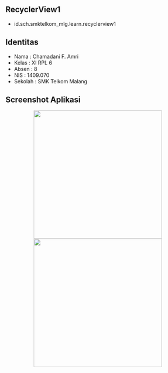 ## RecyclerView1
* id.sch.smktelkom_mlg.learn.recyclerview1

## Identitas
* Nama  : Chamadani F. Amri
* Kelas : XI RPL 6
* Absen : 8
* NIS   : 1409.070
* Sekolah : SMK Telkom Malang

## Screenshot Aplikasi
<p align="center">
  <img src="https://s18.postimg.org/awgnhjjfp/RV1.jpg" width="350"/>
  <img src="https://s18.postimg.org/awgnhjjfp/RV1.jpg" width="350"/>
</p>
